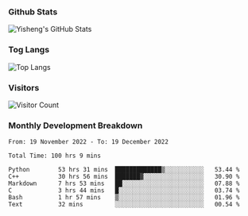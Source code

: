 ### Github Stats
![Yisheng's GitHub Stats](https://github-readme-stats-9qabuvhk1-gongyisheng.vercel.app/api?username=gongyisheng&count_private=true&show_icons=true)
### Tog Langs
![Top Langs](https://github-readme-stats-9qabuvhk1-gongyisheng.vercel.app/api/top-langs/?username=gongyisheng&layout=compact)
### Visitors
![Visitor Count](https://profile-counter.glitch.me/gongyisheng/count.svg)
### Monthly Development Breakdown
<!--START_SECTION:waka-->

```text
From: 19 November 2022 - To: 19 December 2022

Total Time: 100 hrs 9 mins

Python        53 hrs 31 mins  █████████████▒░░░░░░░░░░░   53.44 %
C++           30 hrs 56 mins  ███████▓░░░░░░░░░░░░░░░░░   30.90 %
Markdown      7 hrs 53 mins   ██░░░░░░░░░░░░░░░░░░░░░░░   07.88 %
C             3 hrs 44 mins   █░░░░░░░░░░░░░░░░░░░░░░░░   03.74 %
Bash          1 hr 57 mins    ▒░░░░░░░░░░░░░░░░░░░░░░░░   01.96 %
Text          32 mins         ░░░░░░░░░░░░░░░░░░░░░░░░░   00.54 %
```

<!--END_SECTION:waka-->
